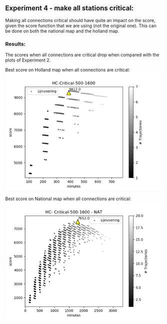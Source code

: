 
## Experiment 4 - make all stations critical:
Making all connections critical should have quite an impact on the score, given the score function that we are using (not the original one). This can be done on both the national map and the holland map.

### Results:
The scores when all connections are critical drop when compared with the plots of Experiment 2.

Best score on Holland map when all connections are critical:
![alt_text](https://github.com/sietzeberends/Gekke-Hackers-RailNL/blob/master/Experiments/Experiment4AllStationsCritical/HC-Critical-500-1600.png)

Best score on National map when all connections are critical:
![alt_text](https://github.com/sietzeberends/Gekke-Hackers-RailNL/blob/master/Experiments/Experiment4AllStationsCritical/HC-Critical-500-1600-NAT.png)

